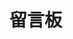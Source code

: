 # 留言板





<link rel="stylesheet" href="https://cdn.jsdelivr.net/npm/gitalk@1/dist/gitalk.css">

<script src="https://cdn.jsdelivr.net/npm/gitalk@1/dist/gitalk.min.js"></script>
<div id="gitalk-container"></div>
<script>
  var gitalk = new Gitalk({
    "clientID": "8ab96766a9f6ec805ff4",
    "clientSecret": "df4b41cc098c4e9e2949fb5b72f98cefadb4f29f",
    "repo": "iweiwan.github.io",
    "owner": "iweiwan",
    "admin": ["iweiwan"],
    "id": decodeURI(location.pathname),      
    "distractionFreeMode": false  
  });
  gitalk.render("gitalk-container");
</script>